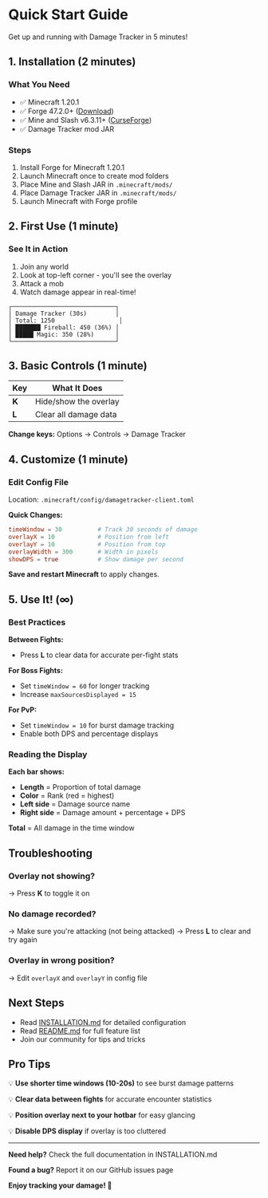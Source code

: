 # Quick Start Guide

Get up and running with Damage Tracker in 5 minutes!

## 1. Installation (2 minutes)

### What You Need
- ✅ Minecraft 1.20.1
- ✅ Forge 47.2.0+ ([Download](https://files.minecraftforge.net/))
- ✅ Mine and Slash v6.3.11+ ([CurseForge](https://www.curseforge.com/minecraft/mc-mods/mine-and-slash))
- ✅ Damage Tracker mod JAR

### Steps
1. Install Forge for Minecraft 1.20.1
2. Launch Minecraft once to create mod folders
3. Place Mine and Slash JAR in `.minecraft/mods/`
4. Place Damage Tracker JAR in `.minecraft/mods/`
5. Launch Minecraft with Forge profile

## 2. First Use (1 minute)

### See It in Action
1. Join any world
2. Look at top-left corner - you'll see the overlay
3. Attack a mob
4. Watch damage appear in real-time!

```
┌─────────────────────────────┐
│ Damage Tracker (30s)        │
│ Total: 1250                  │
│ ███████ Fireball: 450 (36%) │
│ █████ Magic: 350 (28%)      │
└─────────────────────────────┘
```

## 3. Basic Controls (1 minute)

| Key | What It Does |
|-----|--------------|
| **K** | Hide/show the overlay |
| **L** | Clear all damage data |

**Change keys:** Options → Controls → Damage Tracker

## 4. Customize (1 minute)

### Edit Config File
Location: `.minecraft/config/damagetracker-client.toml`

**Quick Changes:**
```toml
timeWindow = 30          # Track 30 seconds of damage
overlayX = 10            # Position from left
overlayY = 10            # Position from top
overlayWidth = 300       # Width in pixels
showDPS = true           # Show damage per second
```

**Save and restart Minecraft** to apply changes.

## 5. Use It! (∞)

### Best Practices

**Between Fights:**
- Press **L** to clear data for accurate per-fight stats

**For Boss Fights:**
- Set `timeWindow = 60` for longer tracking
- Increase `maxSourcesDisplayed = 15`

**For PvP:**
- Set `timeWindow = 10` for burst damage tracking
- Enable both DPS and percentage displays

### Reading the Display

**Each bar shows:**
- **Length** = Proportion of total damage
- **Color** = Rank (red = highest)
- **Left side** = Damage source name
- **Right side** = Damage amount + percentage + DPS

**Total** = All damage in the time window

## Troubleshooting

### Overlay not showing?
→ Press **K** to toggle it on

### No damage recorded?
→ Make sure you're attacking (not being attacked)
→ Press **L** to clear and try again

### Overlay in wrong position?
→ Edit `overlayX` and `overlayY` in config file

## Next Steps

- Read [INSTALLATION.md](INSTALLATION.md) for detailed configuration
- Read [README.md](README.md) for full feature list
- Join our community for tips and tricks

## Pro Tips

💡 **Use shorter time windows (10-20s)** to see burst damage patterns

💡 **Clear data between fights** for accurate encounter statistics

💡 **Position overlay next to your hotbar** for easy glancing

💡 **Disable DPS display** if overlay is too cluttered

---

**Need help?** Check the full documentation in INSTALLATION.md

**Found a bug?** Report it on our GitHub issues page

**Enjoy tracking your damage! 🎯**
